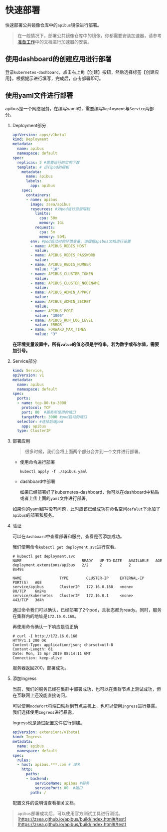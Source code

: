 # 快速部署

快速部署公共镜像仓库中的```apibus```镜像进行部署。

> 在一般情况下，部署公共镜像仓库中的镜像，你都需要安装加速器，请参考[准备工作](../setup/zhun-bei-gong-zuo.md)中的文档进行加速器的安装。

## 使用dashboard的创建应用进行部署

登录```kubernetes-dashboard```，点击右上角【创建】按钮，然后选择标签【创建应用】，根据提示进行填写，完成后，点击部署即可。

## 使用yaml文件进行部署

apibus是一个网络服务，在编写yaml时，需要编写```Deployment```与```Service```两部分。

1. Deployment部分

    ```yaml
    apiVersion: apps/v1beta1
    kind: Deployment
    metadata:
      name: apibus
      namespace: default
    spec:
      replicas: 2 #需要运行的实例个数
      template: # 运行pod的模板
        metadata:
          name: apibus
          labels:
            app: apibus
        spec:
          containers:
          - name: apibus
            image: zsea/apibus
            resources: #对pod进行资源限制
              limits:
                cpu: 50m
                memory: 1Gi
              requests:
                cpu: 5m
                memory: 50Mi
            env: #pod启动时的环境变量，请根据apibus文档进行设置
            - name: APIBUS_REDIS_HOST
              value: 
            - name: APIBUS_REDIS_PASSWORD
              value: 
            - name: APIBUS_REDIS_NUMBER
              value: "10"
            - name: APIBUS_CLUSTER_TOKEN
              value: 
            - name: APIBUS_CLUSTER_NODENAME
              value: 
            - name: APIBUS_ADMIN_APPKEY
              value: 
            - name: APIBUS_ADMIN_SECRET
              value:
            - name: APIBUS_PORT
              value: "3000"
            - name: APIBUS_RUN_LOG_LEVEL
              value: ERROR
            - name: FORWARD_MAX_TIMES
              value: "3"

    ```
    **在环境变量设置中，所有```value```的值必须是字符串，若为数字或布尔值，需要加引号。**

2. Service部分

    ```yaml
    kind: Service,
    apiVersion: v1
    metadata: 
      name: apibus
      namespace: default
    spec:
      ports:
      - name: tcp-80-to-3000
        protocol: TCP
        port: 80  #服务所使用的端口
        targetPort: 3000 #pod启动的端口
      selector: #选择后端pod
        app: apibus
      type: ClusterIP
    ```

3. 部署应用

    > 很多时候，我们会将上面两个部分合并到一个文件进行部署。

    * 使用命令进行部署

        ```
        kubectl apply -f ./apibus.yaml
        ```

    * dashboard中部署

        如果已经部署好了kubernetes-dashboard，你可以在dashboard中粘贴或者上传上面的```yaml```文件进行部署。

    如果你的yaml编写没有问题，此时应该已经成功在命名空间```defalut```下添加了```apibus```的部署和服务。

4. 验证

    可以在```dashboard```中查看部署和服务，查看是否添加成功。

    我们使用命令```kubectl get deployment,svc```进行查看。

    ```
    # kubectl get deployment,svc
    NAME                           READY   UP-TO-DATE   AVAILABLE   AGE
    deployment.extensions/apibus   2/2     2            2           8m49s

    NAME                 TYPE        CLUSTER-IP     EXTERNAL-IP   PORT(S)   AGE
    service/apibus       ClusterIP   172.16.0.168   <none>        80/TCP    6m24s
    service/kubernetes   ClusterIP   172.16.0.1     <none>        443/TCP   3d4h
    ```

    通过命令我们可以确认，已经部署了2个pod，且状态都为ready。同时，服务在集群内的地址是```172.16.0.168```。

    再使用命令确认一下响应是否正确
    ```
    # curl -I http://172.16.0.168
    HTTP/1.1 200 OK
    Content-Type: application/json; charset=utf-8
    Content-Length: 61
    Date: Mon, 15 Apr 2019 08:14:11 GMT
    Connection: keep-alive
    ```

    服务器返回200，部署成功。

5. 添加Ingress

    当前，我们的服务已经在集群中部署成功，也可以在集群节点上测试成功，但在互联网上还没能直接访问。

    可以使用```nodePort```将端口映射到节点主机上，也可以使用```Ingress```进行暴露。我们选择使用```Ingress```进行暴露。

    Ingress也是通过配置文件进行创建。

    ```yaml
    apiVersion: extensions/v1beta1
    kind: Ingress
    metadata:
      name: apibus
      namespace: default
    spec:
      rules:
      - host: apibus.***.com # 域名
        http:
          paths:
          - backend:
              serviceName: apibus #服务
              servicePort: 80  #端口
            path: /
    ```

    配置文件的说明请查看相关文档。

> ```apibus```部署成功后，可以使用官方测试工具进行测试。[https://zsea.github.io/apibus/build/index.html#/test](https://zsea.github.io/apibus/build/index.html#/test)